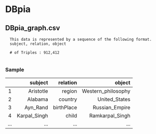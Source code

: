 # DBpia

## DBpia_graph.csv
```
  This data is represented by a sequence of the following format.
  subject, relation, object
  
  # of Triples : 912,412
  
```
### Sample
||subject|relation|object|
|:-----------:|------------:|------------:|------------:|
|1|Aristotle	|region|Western_philosophy|
|2|Alabama	|country|United_States|
|3|Ayn_Rand |birthPlace|Russian_Empire|
|4|Karpal_Singh	|child|Ramkarpal_Singh|
|...|...|...|...|

